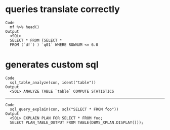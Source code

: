 # queries translate correctly

    Code
      mf %>% head()
    Output
      <SQL>
      SELECT * FROM (SELECT *
      FROM (`df`) ) `q01` WHERE ROWNUM <= 6.0

# generates custom sql

    Code
      sql_table_analyze(con, ident("table"))
    Output
      <SQL> ANALYZE TABLE `table` COMPUTE STATISTICS

---

    Code
      sql_query_explain(con, sql("SELECT * FROM foo"))
    Output
      <SQL> EXPLAIN PLAN FOR SELECT * FROM foo;
      SELECT PLAN_TABLE_OUTPUT FROM TABLE(DBMS_XPLAN.DISPLAY()));

